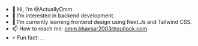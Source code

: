 - 👋 Hi, I’m @ActuallyOmm
- 👀 I’m interested in backend development.
- 🌱 I’m currently learning frontend design using Next.Js and Tailwind CSS.
- 📫 How to reach me: omm.bhavsar2003@outlook.com
- ⚡ Fun fact: ...

<!---
ActuallyOmm/ActuallyOmm is a ✨ special ✨ repository because its `README.md` (this file) appears on your GitHub profile.
You can click the Preview link to take a look at your changes.
--->
